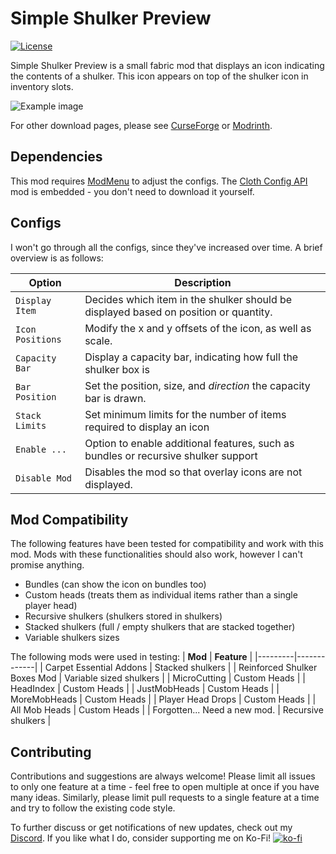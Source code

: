 # Simple Shulker Preview
[![License](https://img.shields.io/badge/License-LGPLv3-blue.svg)](https://raw.githubusercontent.com/BVengo/simple-shulker-preview/main/LICENSE.md)

Simple Shulker Preview is a small fabric mod that displays an icon indicating the contents of a shulker. This icon appears on top of the shulker icon in inventory slots.


![Example image](src/main/resources/assets/simpleshulkerpreview/example.png)

For other download pages, please see [CurseForge](https://www.curseforge.com/minecraft/mc-mods/simple-shulker-preview) or [Modrinth](https://modrinth.com/mod/simple-shulker-preview).

## Dependencies
This mod requires [ModMenu](https://www.curseforge.com/minecraft/mc-mods/modmenu) to adjust the configs. The [Cloth Config API](https://www.curseforge.com/minecraft/mc-mods/cloth-config) mod is embedded - you don't need to download it yourself. 

## Configs
I won't go through all the configs, since they've increased over time. A brief overview is as follows:

| **Option**          | **Description**                                                                      |
|---------------------|--------------------------------------------------------------------------------------|
| `Display Item`      | Decides which item in the shulker should be displayed based on position or quantity. |
| `Icon Positions`    | Modify the x and y offsets of the icon, as well as scale.                            |
| `Capacity Bar`      | Display a capacity bar, indicating how full the shulker box is                       |
| `Bar Position`      | Set the position, size, and _direction_ the capacity bar is drawn.                   |
| `Stack Limits`      | Set minimum limits for the number of items required to display an icon               |
| `Enable ...`        | Option to enable additional features, such as bundles or recursive shulker support   |
| `Disable Mod`       | Disables the mod so that overlay icons are not displayed.                            |

## Mod Compatibility
The following features have been tested for compatibility and work with this mod. Mods with these functionalities should also work, however I can't promise anything.
- Bundles (can show the icon on bundles too)
- Custom heads (treats them as individual items rather than a single player head)
- Recursive shulkers (shulkers stored in shulkers)
- Stacked shulkers (full / empty shulkers that are stacked together)
- Variable shulkers sizes

The following mods were used in testing:
| **Mod** | **Feature** |
|---------|-------------|
| Carpet Essential Addons | Stacked shulkers |
| Reinforced Shulker Boxes Mod | Variable sized shulkers |
| MicroCutting | Custom Heads |
| HeadIndex | Custom Heads |
| JustMobHeads | Custom Heads |
| MoreMobHeads | Custom Heads |
| Player Head Drops | Custom Heads |
| All Mob Heads | Custom Heads |
| Forgotten... Need a new mod. | Recursive shulkers |

## Contributing
Contributions and suggestions are always welcome! Please limit all issues to only one feature at a time - feel free to open multiple at once if you have many ideas. Similarly, please limit pull requests to a single feature at a time and try to follow the existing code style.


To further discuss or get notifications of new updates, check out my [Discord](https://discord.gg/WFKEHSZ9). If you like what I do, consider supporting me on Ko-Fi! [![ko-fi](https://ko-fi.com/img/githubbutton_sm.svg)](https://ko-fi.com/C0C7DZ3FB)
